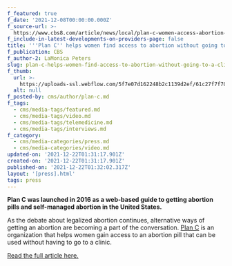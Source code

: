 ```yaml
---
f_featured: true
f_date: '2021-12-08T00:00:00.000Z'
f_source-url: >-
  https://www.cbs8.com/article/news/local/plan-c-women-access-abortion-clinic-pills-medical/509-d1faa12e-e89c-444f-bc7b-e8b29114943e
f_include-in-latest-developments-on-providers-page: false
title: '''Plan C'' helps women find access to abortion without going to a clinic'
f_publication: CBS
f_author-2: LaMonica Peters
slug: plan-c-helps-women-find-access-to-abortion-without-going-to-a-clinic
f_thumb:
  url: >-
    https://uploads-ssl.webflow.com/5f7e07d162248b2c1139d2ef/61c27f7f70ea646cf2cf2ddf_Screen%20Shot%202021-12-21%20at%206.29.14%20PM.png
  alt: null
f_posted-by: cms/author/plan-c.md
f_tags:
  - cms/media-tags/featured.md
  - cms/media-tags/video.md
  - cms/media-tags/telemedicine.md
  - cms/media-tags/interviews.md
f_category:
  - cms/media-categories/press.md
  - cms/media-categories/video.md
updated-on: '2021-12-22T01:31:17.901Z'
created-on: '2021-12-22T01:31:17.901Z'
published-on: '2021-12-22T01:32:02.317Z'
layout: '[press].html'
tags: press
---
```


**Plan C was launched in 2016 as a web-based guide to getting abortion pills and self-managed abortion in the United States.**

As the debate about legalized abortion continues, alternative ways of getting an abortion are becoming a part of the conversation. [Plan C](https://www.plancpills.org/) is an organization that helps women gain access to an abortion pill that can be used without having to go to a clinic.

[Read the full article here.](https://www.cbs8.com/article/news/local/plan-c-women-access-abortion-clinic-pills-medical/509-d1faa12e-e89c-444f-bc7b-e8b29114943e)
